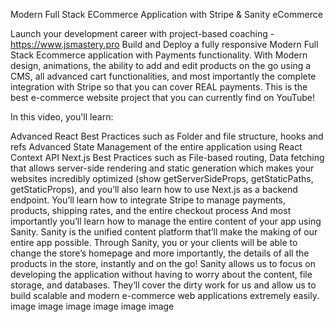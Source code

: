 Modern Full Stack ECommerce Application with Stripe & Sanity eCommerce

Launch your development career with project-based coaching - https://www.jsmastery.pro
Build and Deploy a fully responsive Modern Full Stack Ecommerce application with Payments functionality. With Modern design, animations, the ability to add and edit products on the go using a CMS, all advanced cart functionalities, and most importantly the complete integration with Stripe so that you can cover REAL payments. This is the best e-commerce website project that you can currently find on YouTube!

In this video, you'll learn:

Advanced React Best Practices such as
Folder and file structure, hooks and refs
Advanced State Management of the entire application using React Context API
Next.js Best Practices such as
File-based routing, Data fetching that allows server-side rendering and static generation which makes your websites incredibly optimized (show getServerSideProps, getStaticPaths, getStaticProps), and you’ll also learn how to use Next.js as a backend endpoint.
You’ll learn how to integrate Stripe to manage payments, products, shipping rates, and the entire checkout process
And most importantly you’ll learn how to manage the entire content of your app using Sanity. Sanity is the unified content platform that’ll make the making of our entire app possible.
Through Sanity, you or your clients will be able to change the store’s homepage and more importantly, the details of all the products in the store, instantly and on the go!
Sanity allows us to focus on developing the application without having to worry about the content, file storage, and databases. They’ll cover the dirty work for us and allow us to build scalable and modern e-commerce web applications extremely easily.
image image image image image image
